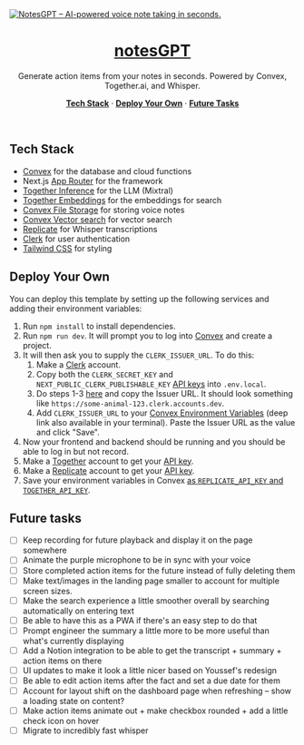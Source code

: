 <a href="https://usenotesgpt.com/">
  <img alt="NotesGPT – AI-powered voice note taking in seconds." src="/public/images/og-image.png">
  <h1 align="center">notesGPT</h1>
</a>

<p align="center">
  Generate action items from your notes in seconds. Powered by Convex, Together.ai, and Whisper.
</p>

<p align="center">
  <a href="#tech-stack"><strong>Tech Stack</strong></a> ·
  <a href="#deploy-your-own"><strong>Deploy Your Own</strong></a> ·
  <a href="#future-tasks"><strong>Future Tasks</strong></a>
</p>
<br/>

## Tech Stack

- [Convex](https://convex.dev/) for the database and cloud functions
- Next.js [App Router](https://nextjs.org/docs/app) for the framework
- [Together Inference](https://togetherai.link) for the LLM (Mixtral)
- [Together Embeddings](https://togetherai.link) for the embeddings for search
- [Convex File Storage](https://docs.convex.dev/file-storage) for storing voice notes
- [Convex Vector search](https://docs.convex.dev/vector-search) for vector search
- [Replicate](https://replicate.com/) for Whisper transcriptions
- [Clerk](https://clerk.dev/) for user authentication
- [Tailwind CSS](https://tailwindcss.com/) for styling

## Deploy Your Own

You can deploy this template by setting up the following services and adding their environment variables:

1. Run `npm install` to install dependencies.
2. Run `npm run dev`. It will prompt you to log into [Convex](https://convex.dev) and create a project.
3. It will then ask you to supply the `CLERK_ISSUER_URL`. To do this:
   1. Make a [Clerk](https://clerk.dev) account.
   2. Copy both the `CLERK_SECRET_KEY` and `NEXT_PUBLIC_CLERK_PUBLISHABLE_KEY` [API keys](https://dashboard.clerk.com/last-active?path=api-keys) into `.env.local`.
   3. Do steps 1-3 [here](https://docs.convex.dev/auth/clerk) and copy the Issuer URL.
      It should look something like `https://some-animal-123.clerk.accounts.dev`.
   4. Add `CLERK_ISSUER_URL` to your [Convex Environment Variables](https://dashboard.convex.dev/deployment/settings/environment-variables?var=CLERK_ISSUER_URL)
      (deep link also available in your terminal). Paste the Issuer URL as the value and click "Save".
4. Now your frontend and backend should be running and you should be able to log in but not record.
5. Make a [Together](https://togetherai.link) account to get your [API key](https://api.together.xyz/settings/api-keys).
6. Make a [Replicate](https://replicate.com) account to get your [API key](https://replicate.com/account/api-tokens).
7. Save your environment variables in Convex [as `REPLICATE_API_KEY` and `TOGETHER_API_KEY`](https://dashboard.convex.dev/deployment/settings/environment-variables?var=REPLICATE_API_KEY&var=TOGETHER_API_KEY).

## Future tasks

- [ ] Keep recording for future playback and display it on the page somewhere
- [ ] Animate the purple microphone to be in sync with your voice
- [ ] Store completed action items for the future instead of fully deleting them
- [ ] Make text/images in the landing page smaller to account for multiple screen sizes.
- [ ] Make the search experience a little smoother overall by searching automatically on entering text
- [ ] Be able to have this as a PWA if there's an easy step to do that
- [ ] Prompt engineer the summary a little more to be more useful than what's currently displaying
- [ ] Add a Notion integration to be able to get the transcript + summary + action items on there
- [ ] UI updates to make it look a little nicer based on Youssef's redesign
- [ ] Be able to edit action items after the fact and set a due date for them
- [ ] Account for layout shift on the dashboard page when refreshing – show a loading state on content?
- [ ] Make action items animate out + make checkbox rounded + add a little check icon on hover
- [ ] Migrate to incredibly fast whisper
